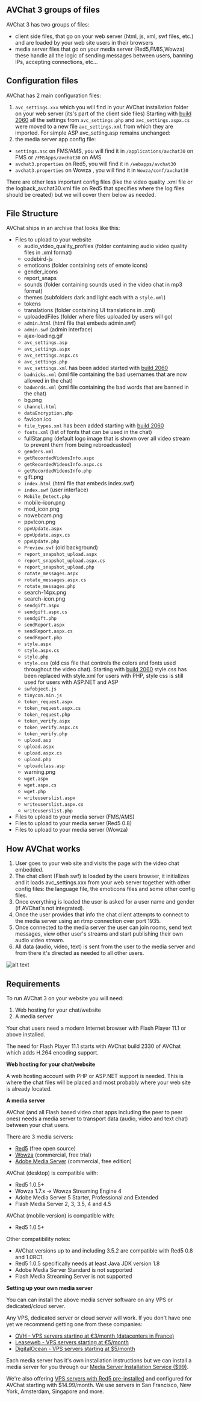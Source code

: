 
<h2 id="file-groups">AVChat 3 groups of files</h2>

AVChat 3 has two groups of files:

* client side files, that go on your web server (html, js, xml, swf files, etc.) and are loaded by your web site users in their browsers
* media server files that go on your media server (Red5,FMIS,Wowza) these handle all the logic of sending messages between users, banning IPs, accepting connections, etc...



<h2 id="config-files">Configuration files</h2>

AVChat has 2 main configuration files:

1. `avc_settings.xxx` which you will find in your AVChat installation folder on your web server (its's part of the client side files) Starting with [build 2060](http://nusofthq.com/blog/avchat-december-holiday-build-2060/ "AVChat build 2060")  all the settings from `avc_settings.php` and `avc_settings.aspx.cs` were moved to a new file `avc_settings.xml` from which they are imported. For simple ASP avc_setting.asp remains unchanged:
2. the media server app config file:
  * `settings.asc` on FMS/AMS, you will find it in `/applications/avchat30` on FMS or `/FMSApps/avchat30` on AMS
  * `avchat3.properties` on Red5, you will find it in `/webapps/avchat30`
  * `avchat3.properties` on Wowza , you will find it in `Wowza/conf/avchat30`

There are other less important config files (like the video quality .xml file or the logback_avchat30.xml file on Red5 that specifies where the log files should be created) but we will cover them below as needed.

<h2 id="file-structure">File Structure</h2>

AVChat ships in an archive that looks like this:

* Files to upload to your website
  * audio_video_quality_profiles (folder containing audio video quality files in .xml format)
  * codebird-js
  * emoticons (folder containing sets of emote icons)
  * gender_icons
  * report_snaps
  * sounds (folder containing sounds used in the video chat in mp3 format)
  * themes (subfolders dark and light each with a `style.xml`)
  * tokens
  * translations (folder containing UI translations in .xml)
  * uploadedFiles (folder where files uploaded by users will go)
  * `admin.html` (html file that embeds admin.swf)
  * `admin.swf` (admin interface)
  * ajax-loading.gif
  * `avc_settings.asp`
  * `avc_settings.aspx`
  * `avc_settings.aspx.cs`
  * `avc_settings.php`
  * `avc_settings.xml` has been added started with [build 2060](http://nusofthq.com/blog/avchat-december-holiday-build-2060/ "AVChat build 2060")
  * `badnicks.xml` (xml file containing the bad usernames that are now allowed in the chat)
  * `badwords.xml` (xml file containing the bad words that are banned in the chat)
  * bg.png
  * `channel.html`
  * `dataEncryption.php`
  * favicon.ico
  * `file_types.xml` has been added starting with [build 2060](http://nusofthq.com/blog/avchat-december-holiday-build-2060/ "AVChat build 2060")
  * `fonts.xml` (list of fonts that can be used in the chat)
  * fullStar.png (default logo image that is shown over all video stream to   prevent them from being rebroadcasted)
  * `genders.xml`
  * `getRecordedVideosInfo.aspx`
  * `getRecordedVideosInfo.aspx.cs`
  * `getRecordedVideosInfo.php`
  * gift.png
  * `index.html` (html file that embeds index.swf)
  * `index.swf` (user interface)
  * `Mobile_Detect.php`
  * mobile-icon.png
  * mod_icon.png
  * nowebcam.png
  * ppvIcon.png
  * `ppvUpdate.aspx`
  * `ppvUpdate.aspx.cs`
  * `ppvUpdate.php`
  * `Preview.swf` (old background)
  * `report_snapshot_upload.aspx`
  * `report_snapshot_upload.aspx.cs`
  * `report_snapshot_upload.php`
  * `rotate_messages.aspx`
  * `rotate_messages.aspx.cs`
  * `rotate_messages.php`
  * search-14px.png
  * search-icon.png
  * `sendgift.aspx`
  * `sendgift.aspx.cs`
  * `sendgift.php`
  * `sendReport.aspx`
  * `sendReport.aspx.cs`
  * `sendReport.php`
  * `style.aspx`
  * `style.aspx.cs`
  * `style.php`
  * `style.css` (old css file that controls the colors and fonts used throughout the video chat). Starting with [build 2060](http://nusofthq.com/blog/avchat-december-holiday-build-2060/ "AVChat build 2060") style.css has been replaced with style.xml for users with PHP, style css is still used for users with ASP.NET and ASP
  * `swfobject.js`
  * `tinycon.min.js`
  * `token_request.aspx`
  * `token_request.aspx.cs`
  * `token_request.php`
  * `token_verify.aspx`
  * `token_verify.aspx.cs`
  * `token_verify.php`
  * `upload.asp`
  * `upload.aspx`
  * `upload.aspx.cs`
  * `upload.php`
  * `uploadclass.asp`
  * warning.png
  * `wget.aspx`
  * `wget.aspx.cs`
  * `wget.php`
  * `writeuserslist.aspx`
  * `writeuserslist.aspx.cs`
  * `writeuserslist.php`
* Files to upload to your media server (FMS/AMS)
* Files to upload to your media server (Red5 0.8)
* Files to upload to your media server (Wowza)



<h2 id="how-avchat-works">How AVChat works</h2>

1. User goes to your web site and visits the page with the video chat embedded.
2. The chat client (Flash swf) is loaded by the users browser, it initializes and it loads avc_settings.xxx from your web server together with other config files: the language file, the emoticons files and some other config files.
3. Once everything is loaded the user is asked for a user name and gender (if AVChat's not integrated).
4. Once the user provides that info the chat client attempts to connect to the media server using an rtmp connection over port 1935.
5. Once connected to the media server the user can join rooms, send text messages, view other user's streams and start publishing their own audio video stream.
6. All data (audio, video, text) is sent from the user to the media server and from there it's directed as needed to all other users.

![alt text](http://docs.avchat.net/assets/images/fcs.jpg "Logo Title Text 1")

<h2 id="requirements">Requirements</h2>

To run AVChat 3 on your website you will need:

1. Web hosting for your chat/website
2. A media server

Your chat users need a modern Internet browser with Flash Player 11.1 or above installed.

The need for Flash Player 11.1 starts with AVChat build 2330 of AVChat which adds H.264 encoding support.

**Web hosting for your chat/website**

A web hosting account with PHP or ASP.NET support is needed. This is where the chat files will be placed and most probably where your web site is already located.

**A media server**

AVChat (and all Flash based video chat apps including the peer to peer ones) needs a media server to transport data (audio, video and text chat) between your chat users.

There are 3 media servers:

* [Red5](https://github.com/Red5/red5-server "Red5 Media Server") (free open source)
* [Wowza](http://www.wowza.com "Wowza Media Server") (commercial, free trial)
* [Adobe Media Server](http://www.adobe.com/products/adobe-media-server-family.html "Adobe Media Server") (commercial, free edition)

AVChat (desktop) is compatible with:

* Red5 1.0.5+
* Wowza 1.7.x -> Wowza Streaming Engine 4
* Adobe Media Server 5 Starter, Professional and Extended
* Flash Media Server 2, 3, 3.5, 4 and 4.5

AVChat (mobile version) is compatible with:

* Red5 1.0.5+

Other compatibility notes:

* AVChat versions up to and including 3.5.2 are compatible with Red5 0.8 and 1.0RC1.
* Red5 1.0.5 specifically needs at least Java JDK version 1.8
* Adobe Media Server Standard is not supported
* Flash Media Streaming Server is not supported

**Setting up your own media server**

You can can install the above media server software on any VPS or dedicated/cloud server.

Any VPS, dedicated server or cloud server will work. If you don't have one yet we recommend getting one from these companies:

* [OVH - VPS servers starting at €3/month (datacenters in France)](http://www.ovh.com/fr/vps/vps-classic.xml)
* [Leaseweb - VPS servers starting at €5/month](https://www.leaseweb.com/cloud/public/virtual-server)
* [DigitalOcean - VPS servers starting at $5/month](https://www.digitalocean.com/?refcode=cd50d47eef55)

Each media server has it's own installation instructions but we can install a media server for you through our [Media Server Installation Service ($99)](http://avchat.net/services#installms).

We're also offering [VPS servers with Red5 pre-installed](http://avchat.net/hosting) and configured for AVChat starting with $14.99/month. We use servers in San Francisco, New York, Amsterdam, Singapore and more.
